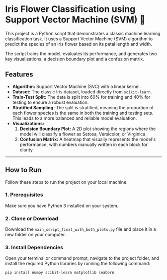 # Iris Flower Classification using Support Vector Machine (SVM) 🌸

This project is a Python script that demonstrates a classic machine learning classification task. It uses a Support Vector Machine (SVM) algorithm to predict the species of an Iris flower based on its petal length and width.

The script trains the model, evaluates its performance, and generates two key visualizations: a decision boundary plot and a confusion matrix.

## Features

* **Algorithm:** Support Vector Machine (SVC) with a linear kernel.
* **Dataset:** The classic Iris dataset, loaded directly from `scikit-learn`.
* **Train-Test Split:** The data is split into 60% for training and 40% for testing to ensure a robust evaluation.
* **Stratified Sampling:** The split is stratified, meaning the proportion of each flower species is the same in both the training and testing sets. This leads to a more balanced and reliable model evaluation.
* **Visualizations:**
    1.  **Decision Boundary Plot:** A 2D plot showing the regions where the model will classify a flower as Setosa, Versicolor, or Virginica.
    2.  **Confusion Matrix:** A heatmap that visually represents the model's performance, with numbers manually written in each block for clarity.

---

## How to Run

Follow these steps to run the project on your local machine.

### 1. Prerequisites

Make sure you have Python 3 installed on your system.

### 2. Clone or Download

Download the `main_script_final_with_both_plots.py` file and place it in a new folder on your computer.

### 3. Install Dependencies

Open your terminal or command prompt, navigate to the project folder, and install the required Python libraries by running the following command:

```bash
pip install numpy scikit-learn matplotlib seaborn
